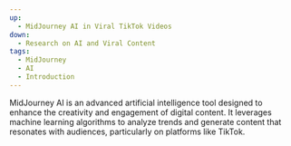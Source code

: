 ```yaml
---
up:
  - MidJourney AI in Viral TikTok Videos
down:
  - Research on AI and Viral Content
tags:
  - MidJourney
  - AI
  - Introduction
---
```

MidJourney AI is an advanced artificial intelligence tool designed to enhance the creativity and engagement of digital content. It leverages machine learning algorithms to analyze trends and generate content that resonates with audiences, particularly on platforms like TikTok.